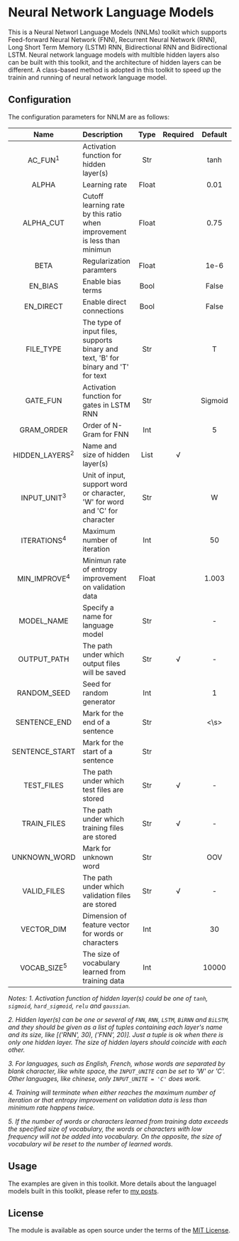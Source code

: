 # Neural Network Language Models

This is a Neural Networl Language Models (NNLMs) toolkit which supports Feed-forward Neural Network (FNN), Recurrent Neural Network (RNN), Long Short Term Memory (LSTM) RNN, Bidirectional RNN and Bidirectional LSTM. Neural network language models with multible hidden layers also can be built with this toolkit, and the architecture of hidden layers can be different. A class-based method is adopted in this toolkit to speed up the trainin and running of neural network language model.

## Configuration
The configuration parameters for NNLM are as follows:

|            Name          |                    Description                                                        | Type  | Required | Default |
|:------------------------:|:--------------------------------------------------------------------------------------|:-----:|:--------:|:-------:|
| AC_FUN<sup>1</sup>       | Activation function for hidden layer(s)                                               | Str   |          |   tanh  |
| ALPHA                    | Learning rate                                                                         | Float |          |   0.01  |
| ALPHA_CUT                | Cutoff learning rate by this ratio when improvement is less than minimun              | Float |          |   0.75  |
| BETA                     | Regularization paramters                                                              | Float |          |   1e-6  |
| EN_BIAS                  | Enable bias terms                                                                     | Bool  |          |  False  |
| EN_DIRECT                | Enable direct connections                                                             | Bool  |          |  False  |
| FILE_TYPE                | The type of input files, supports binary and text, 'B' for binary and 'T' for text    | Str   |          |    T    |
| GATE_FUN                 | Activation function for gates in LSTM RNN                                             | Str   |          | Sigmoid |
| GRAM_ORDER               | Order of N-Gram for FNN                                                               | Int   |          |    5    |
| HIDDEN_LAYERS<sup>2</sup>| Name and size of hidden layer(s)                                                      | List  | &radic;  |         |
| INPUT_UNIT<sup>3</sup>   | Unit of input, support word or character, 'W' for word and 'C' for character          | Str   |          |    W    |
| ITERATIONS<sup>4</sup>   | Maximum number of iteration                                                           | Int   |          |    50   |
| MIN_IMPROVE<sup>4</sup>  | Minimun rate of entropy improvement on validation data                                | Float |          |   1.003 | 
| MODEL_NAME               | Specify a name for language model                                                     | Str   |          |    -    | 
| OUTPUT_PATH              | The path under which output files will be saved                                       | Str   | &radic;  |    -    |
| RANDOM_SEED              | Seed for random generator                                                             | Int   |          |    1    |
| SENTENCE_END             | Mark for the end of a sentence                                                        | Str   |          |  <\s>   |
| SENTENCE_START           | Mark for the start of a sentence                                                      | Str   |          |   <s>   |
| TEST_FILES               | The path under which test files are stored                                            | Str   | &radic;  |    -    |
| TRAIN_FILES              | The path under which training files are stored                                        | Str   | &radic;  |    -    |
| UNKNOWN_WORD             | Mark for unknown word                                                                 | Str   |          |   OOV   |
| VALID_FILES              | The path under which validation files are stored                                      | Str   | &radic;  |    -    |
| VECTOR_DIM               | Dimension of feature vector for words or characters                                   | Int   |          |    30   |
| VOCAB_SIZE<sup>5</sup>   | The size of vocabulary learned from training data                                     | Int   |          |  10000  |

*Notes:*
*1. Activation function of hidden layer(s) could be one of `tanh`, `sigmoid`, `hard_sigmoid`, `relu` and `gaussian`.*

*2. Hidden layer(s) can be one or several of `FNN`, `RNN`, `LSTM`, `BiRNN` and `BiLSTM`, and they should be given as a list of tuples containing each layer's name and its size, like [('RNN', 30), ('FNN', 20)]. Just a tuple is ok when there is only one hidden layer. The size of hidden layers should coincide with each other.*

*3. For languages, such as English, French, whose words are separated by blank character, like white space, the `INPUT_UNITE` can be set to 'W' or 'C'. Other languages, like chinese, only `INPUT_UNITE = 'C'` does work.*

*4. Training will terminate when either reaches the maximum number of iteration or that entropy improvement on validation data is less than minimum rate happens twice.*

*5. If the number of words or characters learned from training data exceeds the specified size of vocabulary, the words or characters with low frequency will not be added into vocabulary. On the opposite, the size of vocabulary wil be reset to the number of learned words.*

## Usage
The examples are given in this toolkit. More details about the languagel models built in this toolkit, please refer to [my posts](https://dengliangshi.github.io/).

## License
The module is available as open source under the terms of the [MIT License](https://opensource.org/licenses/MIT).